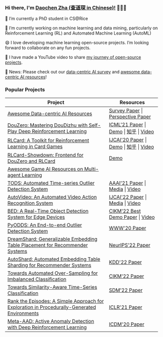 ### Hi there, I'm [Daochen Zha (查道琛 in Chinese)!](https://dczha.com/) 👋👋👋

🌱 I’m currently a PhD student in CS@Rice

🔭 I’m currently working on machine learning and data mining, particularly on Reinforcement Learning (RL) and Automated Machine Learning (AutoML)

😄 I love developing machine learning open-source projects. I’m looking forward to collaborate on any fun projects.

🤔 I have made a YouTube video to share [my journey of open-source projects](https://youtu.be/UBn9ks8fj80).

:loudspeaker: News: Please check out our [data-centric AI survey](https://arxiv.org/abs/2303.10158) and [awesome data-centric AI resources](https://github.com/daochenzha/data-centric-AI)!


### Popular Projects

| Project  | Resources |
|---|---|
| [Awesome Data-centric AI Resources](https://github.com/daochenzha/data-centric-AI) | [Survey Paper](https://arxiv.org/abs/2303.10158) \| [Perspective Paper](https://arxiv.org/abs/2301.04819) |
| [DouZero: Mastering DouDizhu with Self-Play Deep Reinforcement Learning](https://github.com/kwai/DouZero)  | [ICML'21 Paper](https://arxiv.org/abs/2106.06135) \| [Demo](https://www.douzero.org/) \| [知乎](https://zhuanlan.zhihu.com/p/526723604) \| [Video](https://youtu.be/inHIi8sej7Y) |
| [RLCard: A Toolkit for Reinforcement Learning in Card Games](https://github.com/datamllab/rlcard) | [IJCAI'20 Paper](https://www.ijcai.org/proceedings/2020/0764.pdf) \| [Demo](https://www.douzero.org/) \| [知乎](https://zhuanlan.zhihu.com/p/526723604) \| [Video](https://youtu.be/krK2jmSdKZc) |
| [RLCard-Showdown: Frontend for DouZero and RLCard](https://github.com/datamllab/rlcard-showdown) | [Demo](https://www.douzero.org/) |
| [Awesome Game AI Resources on Multi-agent Learning](https://github.com/datamllab/awesome-game-ai)  |   |
| [TODS: Automated Time-series Outlier Detection System](https://github.com/datamllab/tods) | [AAAI'21 Paper](https://arxiv.org/abs/2009.09822) \| [Media](https://medium.com/towards-data-science/tods-detecting-outliers-from-time-series-data-2d4bd2e91381) \| [Video](https://youtu.be/H0bBXuDUe7s) |
| [AutoVideo: An Automated Video Action Recognition System](https://github.com/datamllab/autovideo)  | [IJCAI'22 Paper](https://arxiv.org/abs/2108.04212) \| [Media](https://towardsdatascience.com/autovideo-an-automated-video-action-recognition-system-43198beff99d) \| [Video](https://youtu.be/BEInjBjeIuo) |
| [BED: A Real-Time Object Detection System for Edge Devices](https://github.com/datamllab/BED_main) | [CIKM'22 Best Demo Paper](https://arxiv.org/abs/2202.07503) \| [Video](https://youtu.be/0tY31_cECCA) |
| [PyODDS: An End-to-end Outlier Detection System](https://github.com/datamllab/pyodds) | [WWW'20 Paper](https://arxiv.org/abs/2003.05602) |
| [DreamShard: Generalizable Embedding Table Placement for Recommender Systems](https://github.com/daochenzha/dreamshard) | [NeurIPS'22 Paper](https://arxiv.org/abs/2210.02023) |
| [AutoShard: Automated Embedding Table Sharding for Recommender Systems](https://github.com/daochenzha/autoshard) | [KDD'22 Paper](https://arxiv.org/abs/2208.06399) |
| [Towards Automated Over-Sampling for Imbalanced Classification](https://github.com/daochenzha/autosmote) | [CIKM'22 Paper](https://arxiv.org/abs/2208.12433) |
| [Towards Similarity-Aware Time-Series Classification](https://github.com/daochenzha/SimTSC) | [SDM'22 Paper](https://arxiv.org/abs/2201.01413) |
| [Rank the Episodes: A Simple Approach for Exploration in Procedurally-Generated Environments](https://github.com/daochenzha/rapid) | [ICLR'21 Paper](https://arxiv.org/abs/2101.08152) |
| [Meta-AAD: Active Anomaly Detection with Deep Reinforcement Learning](https://github.com/daochenzha/Meta-AAD) | [ICDM'20 Paper](https://arxiv.org/abs/2009.07415) |




<!--
**daochenzha/daochenzha** is a ✨ _special_ ✨ repository because its `README.md` (this file) appears on your GitHub profile.

Here are some ideas to get you started:

- 🔭 I’m currently working on ...
- 🌱 I’m currently learning ...
- 👯 I’m looking to collaborate on ...
- 🤔 I’m looking for help with ...
- 💬 Ask me about ...
- 📫 How to reach me: ...
- 😄 Pronouns: ...
- ⚡ Fun fact: ...
-->
